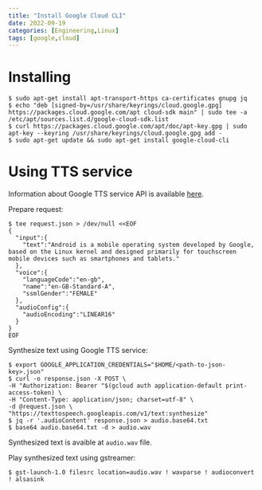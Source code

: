 ```yaml
---
title: "Install Google Cloud CLI"
date: 2022-09-19
categories: [Engineering,Linux]
tags: [google,cloud]
---
```


# Installing

```shell
$ sudo apt-get install apt-transport-https ca-certificates gnupg jq
$ echo "deb [signed-by=/usr/share/keyrings/cloud.google.gpg] https://packages.cloud.google.com/apt cloud-sdk main" | sudo tee -a /etc/apt/sources.list.d/google-cloud-sdk.list
$ curl https://packages.cloud.google.com/apt/doc/apt-key.gpg | sudo apt-key --keyring /usr/share/keyrings/cloud.google.gpg add -
$ sudo apt-get update && sudo apt-get install google-cloud-cli
```

# Using TTS  service
Information about Google TTS service API is available [here](https://cloud.google.com/text-to-speech/docs/reference/rpc/google.cloud.texttospeech.v1).

Prepare request:
```shell
$ tee request.json > /dev/null <<EOF
{
  "input":{
    "text":"Android is a mobile operating system developed by Google, based on the Linux kernel and designed primarily for touchscreen mobile devices such as smartphones and tablets."
  },
  "voice":{
    "languageCode":"en-gb",
    "name":"en-GB-Standard-A",
    "ssmlGender":"FEMALE"
  },
  "audioConfig":{
    "audioEncoding":"LINEAR16"
  }
}
EOF
```

Synthesize text using Google TTS service:
```shell
$ export GOOGLE_APPLICATION_CREDENTIALS="$HOME/<path-to-json-key>.json"
$ curl -o response.json -X POST \
-H "Authorization: Bearer "$(gcloud auth application-default print-access-token) \
-H "Content-Type: application/json; charset=utf-8" \
-d @request.json \
"https://texttospeech.googleapis.com/v1/text:synthesize"
$ jq -r '.audioContent' response.json > audio.base64.txt
$ base64 audio.base64.txt -d > audio.wav
```
Synthesized text is avaible at `audio.wav` file.

Play synthesized text using gstreamer:
```shell
$ gst-launch-1.0 filesrc location=audio.wav ! wavparse ! audioconvert ! alsasink
```